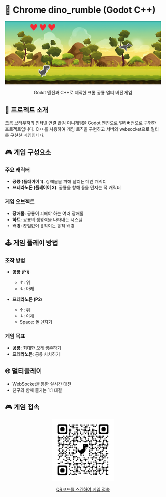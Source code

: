 # 🦖 Chrome dino_rumble (Godot C++)

<div align="center">
  <img src="./github/main.png" alt="게임 스크린샷" width="600"/>
  
  <p>Godot 엔진과 C++로 제작한 크롬 공룡 멀티 버전 게임</p>
</div>

## 📝 프로젝트 소개
크롬 브라우저의 인터넷 연결 끊김 미니게임을 Godot 엔진으로 멀티버전으로 구현한 프로젝트입니다. C++를 사용하여 게임 로직을 구현하고 서버와 websocket으로 멀티를 구현한 게임입니다.

## 🎮 게임 구성요소

### 주요 캐릭터
- **공룡 (플레이어 1)**: 장애물을 피해 달리는 메인 캐릭터
- **프테라노돈 (플레이어 2)**: 공룡을 향해 돌을 던지는 적 캐릭터

### 게임 오브젝트
- **장애물**: 공룡이 피해야 하는 여러 장애물
- **하트**: 공룡의 생명력을 나타내는 시스템
- **배경**: 끊임없이 움직이는 동적 배경

## 🕹 게임 플레이 방법

### 조작 방법
- **공룡 (P1)**
  - ↑: 위
  - ↓: 아래
  
- **프테라노돈 (P2)**
  - ↑: 위
  - ↓: 아래
  - Space: 돌 던지기

### 게임 목표
- **공룡**: 최대한 오래 생존하기
- **프테라노돈**: 공룡 처치하기

## 🌐 멀티플레이
- WebSocket을 통한 실시간 대전
- 친구와 함께 즐기는 1:1 대결

## 🎮 게임 접속
<div align="center">
  <a href="https://game.ourgram.co.kr/">
    <img src="./github/qrcode.png" alt="게임 QR코드" width="200"/>
    <p>QR코드를 스캔하여 게임 접속</p>
  </a>
</div>